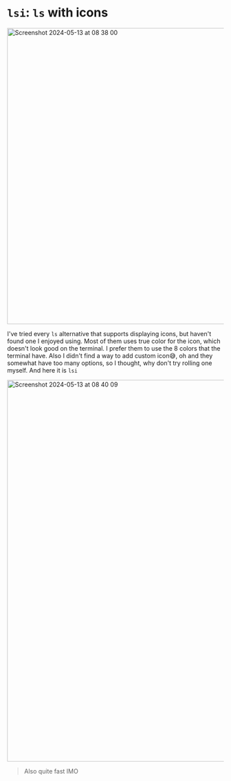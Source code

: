 # `lsi`: `ls` with icons

<img width="689" alt="Screenshot 2024-05-13 at 08 38 00" src="https://gist.github.com/assets/59758342/fa8010a6-a7f2-4283-a88d-a1a620258612">

I've tried every `ls` alternative that supports displaying icons, but haven't found one I enjoyed using. Most of them uses true color for the icon, which doesn't look good on the terminal. I prefer them to use the 8 colors that the terminal have. Also I didn't find a way to add custom icon😅, oh and they somewhat have too many options, so I thought, why don't try rolling one myself. And here it is `lsi`

<img width="888" alt="Screenshot 2024-05-13 at 08 40 09" src="https://gist.github.com/assets/59758342/a3200f7c-b7a2-45a2-bf67-d7d3528dbb30">

> Also quite fast IMO